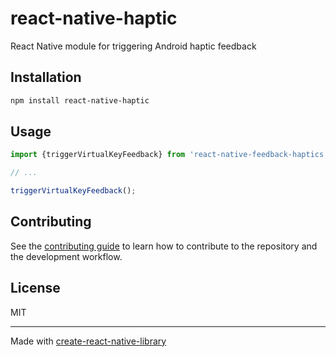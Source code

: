 # react-native-haptic

React Native module for triggering Android haptic feedback

## Installation

```sh
npm install react-native-haptic
```

## Usage


```js
import {triggerVirtualKeyFeedback} from 'react-native-feedback-haptics';

// ...

triggerVirtualKeyFeedback();
```


## Contributing

See the [contributing guide](CONTRIBUTING.md) to learn how to contribute to the repository and the development workflow.

## License

MIT

---

Made with [create-react-native-library](https://github.com/callstack/react-native-builder-bob)
